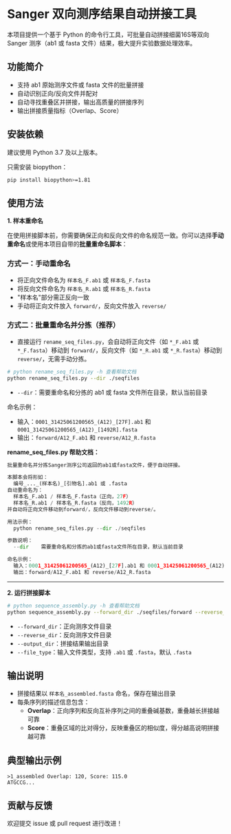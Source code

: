 # Sanger 双向测序结果自动拼接工具

本项目提供一个基于 Python 的命令行工具，可批量自动拼接细菌16S等双向 Sanger 测序（ab1 或 fasta 文件）结果，极大提升实验数据处理效率。

## 功能简介

- 支持 ab1 原始测序文件或 fasta 文件的批量拼接
- 自动识别正向/反向文件并配对
- 自动寻找重叠区并拼接，输出高质量的拼接序列
- 输出拼接质量指标（Overlap、Score）

## 安装依赖

建议使用 Python 3.7 及以上版本。

只需安装 biopython：

```bash
pip install biopython>=1.81
```

## 使用方法

**1. 样本重命名**

在使用拼接脚本前，你需要确保正向和反向文件的命名规范一致。你可以选择**手动重命名**或使用本项目自带的**批量重命名脚本**：

### 方式一：手动重命名

- 将正向文件命名为 `样本名_F.ab1` 或 `样本名_F.fasta`
- 将反向文件命名为 `样本名_R.ab1` 或 `样本名_R.fasta`
- "样本名"部分需正反向一致
- 手动将正向文件放入 `forward/`，反向文件放入 `reverse/`

### 方式二：批量重命名并分拣（推荐）

- 直接运行 `rename_seq_files.py`，会自动将正向文件（如 `*_F.ab1` 或 `*_F.fasta`）移动到 `forward/`，反向文件（如 `*_R.ab1` 或 `*_R.fasta`）移动到 `reverse/`，无需手动分拣。

```bash
# python rename_seq_files.py -h 查看帮助文档
python rename_seq_files.py --dir ./seqfiles
```
- `--dir`：需要重命名和分拣的 ab1 或 fasta 文件所在目录，默认当前目录

命名示例：
- 输入：`0001_31425061200565_(A12)_[27F].ab1` 和 `0001_31425061200565_(A12)_[1492R].fasta`
- 输出：`forward/A12_F.ab1` 和 `reverse/A12_R.fasta`

**rename_seq_files.py 帮助文档：**

```python
批量重命名并分拣Sanger测序公司返回的ab1或fasta文件，便于自动拼接。

本脚本会将形如：
  编号_..._(样本名)_[引物名].ab1 或 .fasta
自动重命名为：
  样本名_F.ab1 / 样本名_F.fasta（正向，27F）
  样本名_R.ab1 / 样本名_R.fasta（反向，1492R）
并自动将正向文件移动到forward/，反向文件移动到reverse/。

用法示例：
  python rename_seq_files.py --dir ./seqfiles

参数说明：
  --dir    需要重命名和分拣的ab1或fasta文件所在目录，默认当前目录

命名示例：
  输入：0001_31425061200565_(A12)_[27F].ab1 和 0001_31425061200565_(A12)_[1492R].fasta
  输出：forward/A12_F.ab1 和 reverse/A12_R.fasta
```

---

**2. 运行拼接脚本**

   ```bash
   # python sequence_assembly.py -h 查看帮助文档
   python sequence_assembly.py --forward_dir ./seqfiles/forward --reverse_dir ./seqfiles/reverse --output_dir ./assembled --file_type .fasta
   ```

   - `--forward_dir`：正向测序文件目录
   - `--reverse_dir`：反向测序文件目录
   - `--output_dir`：拼接结果输出目录
   - `--file_type`：输入文件类型，支持 `.ab1` 或 `.fasta`，默认 `.fasta`

## 输出说明

- 拼接结果以 `样本名_assembled.fasta` 命名，保存在输出目录
- 每条序列的描述信息包含：
  - **Overlap**：正向序列和反向互补序列之间的重叠碱基数，重叠越长拼接越可靠
  - **Score**：重叠区域的比对得分，反映重叠区的相似度，得分越高说明拼接越可靠

## 典型输出示例

```text
>1_assembled Overlap: 120, Score: 115.0
ATGCCG...
```

## 贡献与反馈

欢迎提交 issue 或 pull request 进行改进！
